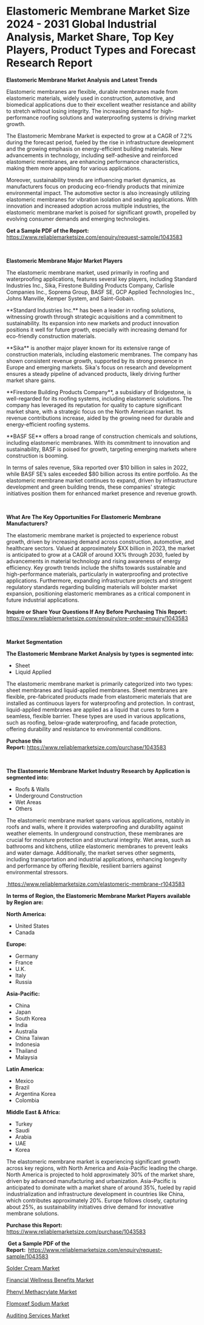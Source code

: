 <p><h1>Elastomeric Membrane Market Size 2024 - 2031 Global Industrial Analysis, Market Share, Top Key Players, Product Types and Forecast Research Report</h1></p><p><strong>Elastomeric Membrane Market Analysis and Latest Trends</strong></p>
<p><p>Elastomeric membranes are flexible, durable membranes made from elastomeric materials, widely used in construction, automotive, and biomedical applications due to their excellent weather resistance and ability to stretch without losing integrity. The increasing demand for high-performance roofing solutions and waterproofing systems is driving market growth. </p><p>The Elastomeric Membrane Market is expected to grow at a CAGR of 7.2% during the forecast period, fueled by the rise in infrastructure development and the growing emphasis on energy-efficient building materials. New advancements in technology, including self-adhesive and reinforced elastomeric membranes, are enhancing performance characteristics, making them more appealing for various applications. </p><p>Moreover, sustainability trends are influencing market dynamics, as manufacturers focus on producing eco-friendly products that minimize environmental impact. The automotive sector is also increasingly utilizing elastomeric membranes for vibration isolation and sealing applications. With innovation and increased adoption across multiple industries, the elastomeric membrane market is poised for significant growth, propelled by evolving consumer demands and emerging technologies.</p></p>
<p><strong>Get a Sample PDF of the Report:&nbsp;</strong> <a href="https://www.reliablemarketsize.com/enquiry/request-sample/1043583?utm_campaign=1103&utm_medium=2&utm_source=Github&utm_content=ia&utm_term=14112024&utm_id=elastomeric-membrane">https://www.reliablemarketsize.com/enquiry/request-sample/1043583</a></p>
<p>&nbsp;</p>
<p><strong>Elastomeric Membrane Major Market Players</strong></p>
<p><p>The elastomeric membrane market, used primarily in roofing and waterproofing applications, features several key players, including Standard Industries Inc., Sika, Firestone Building Products Company, Carlisle Companies Inc., Soprema Group, BASF SE, GCP Applied Technologies Inc., Johns Manville, Kemper System, and Saint-Gobain. </p><p>**Standard Industries Inc.** has been a leader in roofing solutions, witnessing growth through strategic acquisitions and a commitment to sustainability. Its expansion into new markets and product innovation positions it well for future growth, especially with increasing demand for eco-friendly construction materials.</p><p>**Sika** is another major player known for its extensive range of construction materials, including elastomeric membranes. The company has shown consistent revenue growth, supported by its strong presence in Europe and emerging markets. Sika's focus on research and development ensures a steady pipeline of advanced products, likely driving further market share gains.</p><p>**Firestone Building Products Company**, a subsidiary of Bridgestone, is well-regarded for its roofing systems, including elastomeric solutions. The company has leveraged its reputation for quality to capture significant market share, with a strategic focus on the North American market. Its revenue contributions increase, aided by the growing need for durable and energy-efficient roofing systems.</p><p>**BASF SE** offers a broad range of construction chemicals and solutions, including elastomeric membranes. With its commitment to innovation and sustainability, BASF is poised for growth, targeting emerging markets where construction is booming. </p><p>In terms of sales revenue, Sika reported over $10 billion in sales in 2022, while BASF SE’s sales exceeded $80 billion across its entire portfolio. As the elastomeric membrane market continues to expand, driven by infrastructure development and green building trends, these companies' strategic initiatives position them for enhanced market presence and revenue growth.</p></p>
<p>&nbsp;</p>
<p><strong>What Are The Key Opportunities For Elastomeric Membrane Manufacturers?</strong></p>
<p><p>The elastomeric membrane market is projected to experience robust growth, driven by increasing demand across construction, automotive, and healthcare sectors. Valued at approximately $XX billion in 2023, the market is anticipated to grow at a CAGR of around XX% through 2030, fueled by advancements in material technology and rising awareness of energy efficiency. Key growth trends include the shifts towards sustainable and high-performance materials, particularly in waterproofing and protective applications. Furthermore, expanding infrastructure projects and stringent regulatory standards regarding building materials will bolster market expansion, positioning elastomeric membranes as a critical component in future industrial applications.</p></p>
<p><strong>Inquire or Share Your Questions If Any Before Purchasing This Report:</strong> <a href="https://www.reliablemarketsize.com/enquiry/pre-order-enquiry/1043583?utm_campaign=1103&utm_medium=2&utm_source=Github&utm_content=ia&utm_term=14112024&utm_id=elastomeric-membrane">https://www.reliablemarketsize.com/enquiry/pre-order-enquiry/1043583</a></p>
<p>&nbsp;</p>
<p><strong>Market Segmentation</strong></p>
<p><strong>The Elastomeric Membrane Market Analysis by types is segmented into:</strong></p>
<p><ul><li>Sheet</li><li>Liquid Applied</li></ul></p>
<p><p>The elastomeric membrane market is primarily categorized into two types: sheet membranes and liquid-applied membranes. Sheet membranes are flexible, pre-fabricated products made from elastomeric materials that are installed as continuous layers for waterproofing and protection. In contrast, liquid-applied membranes are applied as a liquid that cures to form a seamless, flexible barrier. These types are used in various applications, such as roofing, below-grade waterproofing, and facade protection, offering durability and resistance to environmental conditions.</p></p>
<p><strong>Purchase this Report:&nbsp;</strong><a href="https://www.reliablemarketsize.com/purchase/1043583?utm_campaign=1103&utm_medium=2&utm_source=Github&utm_content=ia&utm_term=14112024&utm_id=elastomeric-membrane">https://www.reliablemarketsize.com/purchase/1043583</a></p>
<p>&nbsp;</p>
<p><strong>The Elastomeric Membrane Market Industry Research by Application is segmented into:</strong></p>
<p><ul><li>Roofs & Walls</li><li>Underground Construction</li><li>Wet Areas</li><li>Others</li></ul></p>
<p><p>The elastomeric membrane market spans various applications, notably in roofs and walls, where it provides waterproofing and durability against weather elements. In underground construction, these membranes are crucial for moisture protection and structural integrity. Wet areas, such as bathrooms and kitchens, utilize elastomeric membranes to prevent leaks and water damage. Additionally, the market serves other segments, including transportation and industrial applications, enhancing longevity and performance by offering flexible, resilient barriers against environmental stressors.</p></p>
<p><a href="https://www.reliablemarketsize.com/elastomeric-membrane-r1043583?utm_campaign=1103&utm_medium=2&utm_source=Github&utm_content=ia&utm_term=14112024&utm_id=elastomeric-membrane">&nbsp;https://www.reliablemarketsize.com/elastomeric-membrane-r1043583</a></p>
<p><strong>In terms of Region, the Elastomeric Membrane Market Players available by Region are:</strong></p>
<p>
    <p> <strong> North America: </strong>
        <ul>
            <li>United States</li>
            <li>Canada</li>
        </ul>
        </p> 
    <p> <strong> Europe: </strong>
        <ul>
            <li>Germany</li>
            <li>France</li>
            <li>U.K.</li>
            <li>Italy</li>
            <li>Russia</li>
        </ul>
        </p> 
    <p> <strong> Asia-Pacific: </strong>
        <ul>
            <li>China</li>
            <li>Japan</li>
            <li>South Korea</li>
            <li>India</li>
            <li>Australia</li>
            <li>China Taiwan</li>
            <li>Indonesia</li>
            <li>Thailand</li>
            <li>Malaysia</li>
        </ul>
        </p> 
    <p> <strong> Latin America: </strong>
        <ul>
            <li>Mexico</li>
            <li>Brazil</li>
            <li>Argentina Korea</li>
            <li>Colombia</li>
        </ul>
        </p> 
    <p> <strong> Middle East & Africa: </strong>
        <ul>
            <li>Turkey</li>
            <li>Saudi</li>
            <li>Arabia</li>
            <li>UAE</li>
            <li>Korea</li>
        </ul>
    </p>
    </p>
<p><p>The elastomeric membrane market is experiencing significant growth across key regions, with North America and Asia-Pacific leading the charge. North America is projected to hold approximately 30% of the market share, driven by advanced manufacturing and urbanization. Asia-Pacific is anticipated to dominate with a market share of around 35%, fueled by rapid industrialization and infrastructure development in countries like China, which contributes approximately 20%. Europe follows closely, capturing about 25%, as sustainability initiatives drive demand for innovative membrane solutions.</p></p>
<p><strong>Purchase this Report: </strong><a href="https://www.reliablemarketsize.com/purchase/1043583?utm_campaign=1103&utm_medium=2&utm_source=Github&utm_content=ia&utm_term=14112024&utm_id=elastomeric-membrane">https://www.reliablemarketsize.com/purchase/1043583</a></p>
<p>&nbsp;<strong>Get a Sample PDF of the Report:&nbsp;&nbsp;</strong><a href="https://www.reliablemarketsize.com/enquiry/request-sample/1043583?utm_campaign=1103&utm_medium=2&utm_source=Github&utm_content=ia&utm_term=14112024&utm_id=elastomeric-membrane">https://www.reliablemarketsize.com/enquiry/request-sample/1043583</a></p>
<p><strong></strong></p>
<p><p><a href="https://github.com/gdfhhhj/Market-Research-Report-List-6/blob/main/solder-cream-market.md?utm_campaign=1103&utm_medium=2&utm_source=Github&utm_content=ia&utm_term=14112024&utm_id=elastomeric-membrane">Solder Cream Market</a></p><p><a href="https://issuu.com/reportprime-2/docs/financial-wellness-benefits-market-_fd18b0e02be8d3?utm_campaign=1103&utm_medium=2&utm_source=Github&utm_content=ia&utm_term=14112024&utm_id=elastomeric-membrane">Financial Wellness Benefits Market</a></p><p><a href="https://www.linkedin.com/pulse/future-ready-strategic-insights-global-phenyl-methacrylate-n7mjc?utm_campaign=1103&utm_medium=2&utm_source=Github&utm_content=ia&utm_term=14112024&utm_id=elastomeric-membrane">Phenyl Methacrylate Market</a></p><p><a href="https://www.linkedin.com/pulse/analyzing-global-flomoxef-sodium-market-growth-prospects-future-46pfc?utm_campaign=1103&utm_medium=2&utm_source=Github&utm_content=ia&utm_term=14112024&utm_id=elastomeric-membrane">Flomoxef Sodium Market</a></p><p><a href="https://issuu.com/reportprime-2/docs/auditing-services-market-size-2030._53034798e2fc3f?utm_campaign=1103&utm_medium=2&utm_source=Github&utm_content=ia&utm_term=14112024&utm_id=elastomeric-membrane">Auditing Services Market</a></p></p>